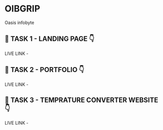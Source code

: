 # OIBGRIP
Oasis infobyte

## 🔗 TASK 1 - LANDING PAGE  👇

LIVE LINK - 

## 🔗 TASK 2 - PORTFOLIO  👇
LIVE LINK - 

## 🔗 TASK 3 - TEMPRATURE CONVERTER WEBSITE  👇
LIVE LINK - 

